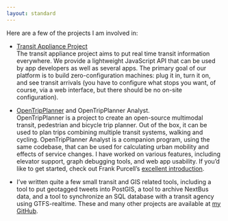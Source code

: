 ```yaml
---
layout: standard
---
```


Here are a few of the projects I am involved in:

* [Transit Appliance Project](http://transitappliance.org)<br/>
The transit appliance project aims to put real time transit
information everywhere. We provide a lightweight JavaScript API that
can be used by app developers as well as several apps. The primary
goal of our platform is to build zero-configuration machines: plug it
in, turn it on, and see transit arrivals (you have to configure what
stops you want, of course, via a web interface, but there should be no
on-site configuration).

* [OpenTripPlanner](http://opentripplanner.org) and OpenTripPlanner
  Analyst.<br/>
 OpenTripPlanner is a project to create an open-source multimodal
  transit, pedestrian and bicycle trip planner. Out of the box, it can
  be used to plan trips combining multiple transit systems, walking and
  cycling. OpenTripPlanner Analyst is a companion program, using the
same codebase, that can be used for calculating urban mobility and
effects of service changes. I have worked on various features,
including elevator support, graph debugging tools, and web app
usability. If you&#8217;d like to get started, check out Frank
Purcell&#8217;s
[excellent introduction](https://github.com/openplans/OpenTripPlanner/wiki/TwoMinutes).

* I&#8217;ve written quite a few small transit and GIS related tools,
including a tool to put geotagged tweets into PostGIS, a tool to
archive NextBus data, and a tool to synchronize an SQL database with a
transit agency using GTFS-realtime. These and many other projects are
available at [my GitHub](http://github.com/mattwigway).
